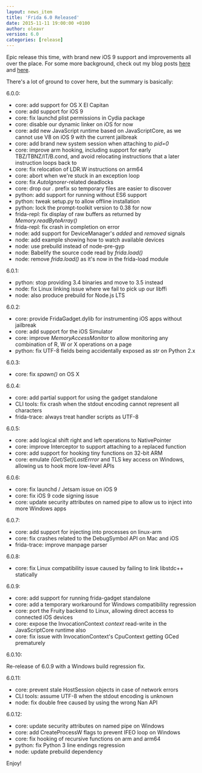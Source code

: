 ```yaml
---
layout: news_item
title: 'Frida 6.0 Released'
date: 2015-11-11 19:00:00 +0100
author: oleavr
version: 6.0
categories: [release]
---
```


Epic release this time, with brand new iOS 9 support and improvements all over
the place. For some more background, check out my blog posts [here](https://www.nowsecure.com/blog/2015/11/16/ios-9-reverse-engineering-with-javascript/)
and [here](https://www.nowsecure.com/blog/2015/11/23/ios-instrumentation-without-jailbreak/).

There's a lot of ground to cover here, but the summary is basically:

6.0.0:

- core: add support for OS X El Capitan
- core: add support for iOS 9
- core: fix launchd plist permissions in Cydia package
- core: disable our dynamic linker on iOS for now
- core: add new JavaScript runtime based on JavaScriptCore, as we cannot
        use V8 on iOS 9 with the current jailbreak
- core: add brand new system session when attaching to *pid=0*
- core: improve arm hooking, including support for early TBZ/TBNZ/IT/B.cond,
        and avoid relocating instructions that a later instruction loops back to
- core: fix relocation of LDR.W instructions on arm64
- core: abort when we're stuck in an exception loop
- core: fix *AutoIgnorer*-related deadlocks
- core: drop our *.* prefix so temporary files are easier to discover
- python: add support for running without ES6 support
- python: tweak setup.py to allow offline installation
- python: lock the prompt-toolkit version to 0.38 for now
- frida-repl: fix display of raw buffers as returned by *Memory.readByteArray()*
- frida-repl: fix crash in completion on error
- node: add support for DeviceManager's *added* and *removed* signals
- node: add example showing how to watch available devices
- node: use prebuild instead of node-pre-gyp
- node: Babelify the source code read by *frida.load()*
- node: remove *frida.load()* as it's now in the frida-load module

6.0.1:

- python: stop providing 3.4 binaries and move to 3.5 instead
- node: fix Linux linking issue where we fail to pick up our libffi
- node: also produce prebuild for Node.js LTS

6.0.2:

- core: provide FridaGadget.dylib for instrumenting iOS apps without jailbreak
- core: add support for the iOS Simulator
- core: improve *MemoryAccessMonitor* to allow monitoring any combination of
        R, W or X operations on a page
- python: fix UTF-8 fields being accidentally exposed as *str* on Python 2.x

6.0.3:

- core: fix *spawn()* on OS X

6.0.4:

- core: add partial support for using the gadget standalone
- CLI tools: fix crash when the stdout encoding cannot represent all characters
- frida-trace: always treat handler scripts as UTF-8

6.0.5:

- core: add logical shift right and left operations to NativePointer
- core: improve Interceptor to support attaching to a replaced function
- core: add support for hooking tiny functions on 32-bit ARM
- core: emulate *{Get/Set}LastErrror* and TLS key access on Windows, allowing
        us to hook more low-level APIs

6.0.6:

- core: fix launchd / Jetsam issue on iOS 9
- core: fix iOS 9 code signing issue
- core: update security attributes on named pipe to allow us to inject into
        more Windows apps

6.0.7:

- core: add support for injecting into processes on linux-arm
- core: fix crashes related to the DebugSymbol API on Mac and iOS
- frida-trace: improve manpage parser

6.0.8:

- core: fix Linux compatibility issue caused by failing to link libstdc++
        statically

6.0.9:

- core: add support for running frida-gadget standalone
- core: add a temporary workaround for Windows compatibility regression
- core: port the Fruity backend to Linux, allowing direct access to connected
        iOS devices
- core: expose the InvocationContext *context* read-write in the JavaScriptCore
        runtime also
- core: fix issue with InvocationContext's CpuContext getting GCed prematurely

6.0.10:

Re-release of 6.0.9 with a Windows build regression fix.

6.0.11:

- core: prevent stale HostSession objects in case of network errors
- CLI tools: assume UTF-8 when the stdout encoding is unknown
- node: fix double free caused by using the wrong Nan API

6.0.12:

- core: update security attributes on named pipe on Windows
- core: add CreateProcessW flags to prevent IFEO loop on Windows
- core: fix hooking of recursive functions on arm and arm64
- python: fix Python 3 line endings regression
- node: update prebuild dependency

Enjoy!
